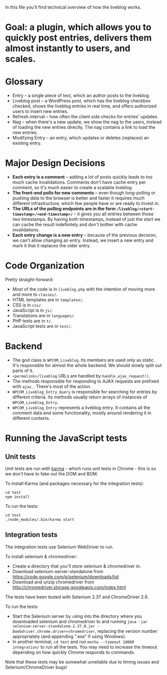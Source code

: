 In this file you'll find technical overview of how the liveblog works.

# Goal: a plugin, which allows you to quickly post entries, delivers them almost instantly to users, and scales.

# Glossary

* Entry – a single piece of text, which an author posts to the liveblog.
* Liveblog post – a WordPress post, which has the liveblog checkbox checked, shows the liveblog entries in real time, and offers authorized users to insert new entries.
* Refresh interval – how often the client side checks for entries' updates.
* Nag – when there's a new update, we show the nag to the users, instead of loading the new entries directly. The nag contains a link to load the new entries.
* Modifying Entry – an entry, which updates or deletes (replaces) an existing entry.

# Major Design Decisions

* **Each entry is a comment** – adding a lot of posts quickly leads to too much cache invalidations. Comments don't have cache entry per comment, so it's much easier to create a scalable liveblog.
* **The front-end polls for new comments** – even though long-polling or pushing data to the browser is better and faster it requires much different infrastructure, which few people have or are ready to invest in.
* **The URLs of the polling endpoints are in the form `/liveblog/<start-timestamp>/<end-timestamp>/`** – it gives you all entries between those two timestamps. By having both timestamps, instead of just the start we can cache the result indefinitely and don't bother with cache invalidations.
* **Each entry change is a new entry** – because of the previous decision, we can't allow changing an entry. Instead, we insert a new entry and mark it that it replaces the older entry.

# Code Organization

Pretty straight-forward:

* Most of the code is in `liveblog.php` with the intention of moving more and more to `classes/`.
* HTML templates are in `templates/`.
* CSS is in `css/`.
* JavaScript is in `js/`.
* Translations are in `languages/`.
* PHP tests are in `t/`.
* JavaScript tests are in `test/`.

# Backend

* The god class is `WPCOM_Liveblog`. Its members are used only as static. It's responsible for almost the whole backend. We should slowly split out parts of it.
* `<permalink>/liveblog` URLs are handled by `handle_ajax_request()`.
* The methods responsible for responding to AJAX requests are prefixed with `ajax_`. There's most of the action.
* `WPCOM_Liveblog_Entry_Query` is responsible for searching for entries by different criteria. Its methods usually return arrays of instances of `WPCOM_Liveblog_Entry`.
* `WPCOM_Liveblog_Entry` represents a liveblog entry. It contains all the comment data and some functionality, mostly around rendering it in different contexts.

# Running the JavaScript tests

## Unit tests

Unit tests are run with [karma](http://karma-runner.github.io/) - which runs unit tests in Chrome - this is so we don't have to fake out the DOM and BOM.

To install Karma (and packages necessary for the integration tests):

    cd test
    npm install

To run the tests:

    cd test
    ./node_modules/.bin/karma start

## Integration tests

The integration tests use Selenium WebDriver to run.

To install selenium & chromedriver:
* Create a directory that you'll store selenium & chromedriver in.
* Download selenium-server-standalone from https://code.google.com/p/selenium/downloads/list
* Download and unzip chromedriver from http://chromedriver.storage.googleapis.com/index.html

The tests have been tested with Selenium 2.37 and ChromeDriver 2.6.

To run the tests:
* Start the Selenium server by `cd`ing into the directory where you downloaded selenium and chromedriver to and running `java -jar selenium-server-standalone-2.37.0.jar -Dwebdriver.chrome.driver=chromedriver`, replacing the version number appropriately (and appending ".exe" if using Windows).
* In another terminal, `cd test` and run `mocha --timeout 10000 integration/` to run all the tests. You may need to increase the timeout depending on how quickly Chrome responds to commands.

Note that these tests may be somewhat unreliable due to timing issues and Selenium/ChromeDriver bugs!
